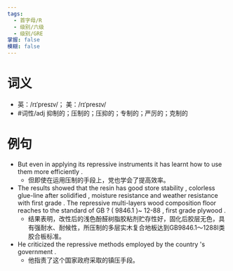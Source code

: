 ```yaml
---
tags:
  - 首字母/R
  - 级别/六级
  - 级别/GRE
掌握: false
模糊: false
---
```

# 词义
- 英：/rɪˈpresɪv/； 美：/rɪˈpresɪv/
- #词性/adj  抑制的；压制的；压抑的；专制的；严厉的；克制的
# 例句
- But even in applying its repressive instruments it has learnt how to use them more efficiently .
	- 但即使在运用压制的手段上，党也学会了提高效率。
- The results showed that the resin has good store stability , colorless glue-line after solidified , moisture resistance and weather resistance with first grade . The repressive multi-layers wood composition floor reaches to the standard of GB ? ( 9846.1 )~ 12-88 , first grade plywood .
	- 结果表明，改性后的浅色酚醛树脂胶粘剂贮存性好，固化后胶层无色，具有强耐水、耐候性，所压制的多层实木复合地板达到GB9846.1～1288Ⅰ类胶合板标准。
- He criticized the repressive methods employed by the country 's government .
	- 他指责了这个国家政府采取的镇压手段。
